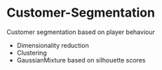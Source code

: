 # Customer-Segmentation

Customer segmentation based on player behaviour

- Dimensionality reduction
- Clustering
-  GaussianMixture based on silhouette scores
